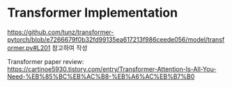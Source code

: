 # Transformer Implementation

https://github.com/tunz/transformer-pytorch/blob/e7266679f0b32fd99135ea617213f986ceede056/model/transformer.py#L201 참고하여 작성

Transformer paper review: https://cartinoe5930.tistory.com/entry/Transformer-Attention-Is-All-You-Need-%EB%85%BC%EB%AC%B8-%EB%A6%AC%EB%B7%B0
